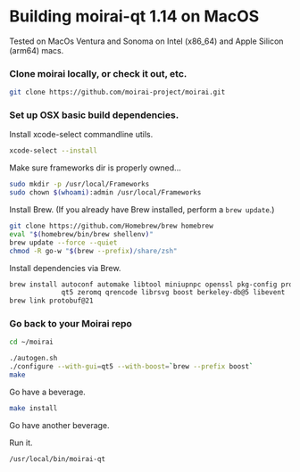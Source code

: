 # Building moirai-qt 1.14 on MacOS #

Tested on MacOs Ventura and Sonoma on Intel (x86_64) and Apple Silicon (arm64) macs.

### Clone moirai locally, or check it out, etc. ###

```sh
git clone https://github.com/moirai-project/moirai.git
```

### Set up OSX basic build dependencies. ##

Install xcode-select commandline utils.

```sh
xcode-select --install
```

Make sure frameworks dir is properly owned...

```sh
sudo mkdir -p /usr/local/Frameworks
sudo chown $(whoami):admin /usr/local/Frameworks
```

Install Brew. (If you already have Brew installed, perform a `brew update`.)

```sh
git clone https://github.com/Homebrew/brew homebrew
eval "$(homebrew/bin/brew shellenv)"
brew update --force --quiet
chmod -R go-w "$(brew --prefix)/share/zsh"
```

Install dependencies via Brew.

```sh
brew install autoconf automake libtool miniupnpc openssl pkg-config protobuf@21 \
             qt5 zeromq qrencode librsvg boost berkeley-db@5 libevent
brew link protobuf@21
```

### Go back to your Moirai repo ###

```sh
cd ~/moirai

./autogen.sh
./configure --with-gui=qt5 --with-boost=`brew --prefix boost`
make
```

Go have a beverage.

```sh
make install
```

Go have another beverage.

Run it.

```sh
/usr/local/bin/moirai-qt
```
